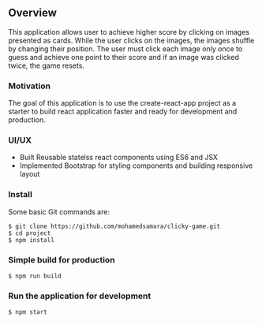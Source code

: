 ## Overview

This application allows user to achieve higher score by clicking on images presented as cards. While the user clicks on the images, the images shuffle by changing their position. The user must click each image only once to guess and achieve one point to their score and if an image was clicked twice, the game resets.


### Motivation

The goal of this application is to use the create-react-app project as a starter to build react application faster and ready for development and production.   


### UI/UX 
* Built Reusable statelss react components using ES6 and JSX 
* Implemented Bootstrap for styling components and building responsive layout


### Install

Some basic Git commands are:

```
$ git clone https://github.com/mohamedsamara/clicky-game.git
$ cd project
$ npm install

```

### Simple build for production

```
$ npm run build

```

### Run the application for development

```
$ npm start

```




